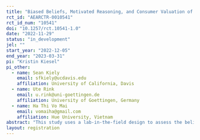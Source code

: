 ```yaml
---
title: "Biased Beliefs, Motivated Reasoning, and Consumer Valuation of Vegetable Labels in Vietnam"
rct_id: "AEARCTR-0010541"
rct_id_num: "10541"
doi: "10.1257/rct.10541-1.0"
date: "2022-11-29"
status: "in_development"
jel: ""
start_year: "2022-12-05"
end_year: "2023-03-31"
pi: "Kristin Kiesel"
pi_other:
  - name: Sean Kiely
    email: sfkiely@ucdavis.edu
    affiliation: University of California, Davis
  - name: Ute Rink
    email: u.rink@uni-goettingen.de
    affiliation: University of Goettingen, Germany
  - name: Ha Thi Vo Mai
    email: vomaiha@gmail.com
    affiliation: Hue University, Vietnam
abstract: "This study uses a lab-in-the-field design to assess the belief updating process for consumers when presented with varying labeling schemes that communicate food safety information in retail markets for vegetables. Vietnam offers a unique setting to evaluate how individuals update beliefs over time through consumer internalization of labeling information for several reasons. First, consumers may have had emotionally intense prior experiences that make them more likely to form biased beliefs about the overall quality of vegetables in retail markets. They might have become ill from consuming vegetables with high levels of pesticide residue or vegetables that were otherwise contaminated. Households exposed to herbicides and defoliants during the Vietnam War might also be particularly concerned about pesticide use and have biased perceptions of food safety quality in retail markets. Second, relatively few labels currently exist to signal credence qualities in Vietnam’s retail market. Three labeling schemes are of interest to this study: 1) no labels are available to signal differences in quality or food safety, 2) vegetables are differentiated by a ‘pesticide-free’ voluntary private label, and 3) vegetables are differentiated by the VietGAP certified label."
layout: registration
---
```


